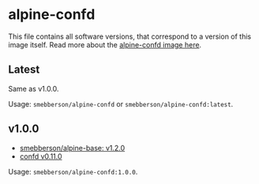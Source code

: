 alpine-confd
============

This file contains all software versions, that correspond to a version of this image itself. Read more about the [alpine-confd image here][alpineconfd].

## Latest

Same as v1.0.0.

Usage: `smebberson/alpine-confd` or `smebberson/alpine-confd:latest`.

## v1.0.0

- [smebberson/alpine-base: v1.2.0][smebbersonalpinebase120]
- [confd v0.11.0][confd]

Usage: `smebberson/alpine-confd:1.0.0`.

[smebbersonalpinebase120]: https://github.com/smebberson/docker-alpine/tree/e630bad2eebad48231cb61b6139a0aa7603a5910/alpine-base
[confd]: https://github.com/kelseyhightower/confd
[alpineconfd]: https://github.com/smebberson/docker-alpine/tree/master/alpine-confd
